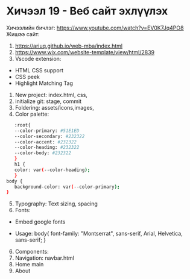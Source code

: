 # Хичээл 19 - Веб сайт эхлүүлэх

Хичээлийн бичлэг: https://www.youtube.com/watch?v=EV0K7Jq4PO8
Жишээ сайт:

1. https://ariuq.github.io/web-mba/index.html
2. https://www.wix.com/website-template/view/html/2839
3. Vscode extension:

- HTML CSS support
- CSS peek
- Highlight Matching Tag

1. New project: index.html, css,
2. initialize git: stage, commit
3. Foldering: assets/icons,images,
4. Color palette:

```sh
   :root{
   --color-primary: #51E1ED
   --color-secondary: #232322
   --color-accent: #232322
   --color-heading: #232322
   --color-body: #232322
   }
   h1 {
   color: var(--color-heading);
   }
body {
   background-color: var(--color-primary);
}
```

5. Typography: Text sizing, spacing
6. Fonts:

- Embed google fonts

- Usage:
  body{
  font-family: "Montserrat", sans-serif, Arial, Helvetica, sans-serif;
  }

6. Components:
1. Navigation: navbar.html
1. Home main
1. About
